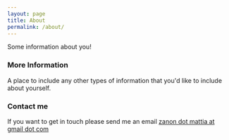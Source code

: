 ```yaml
---
layout: page
title: About
permalink: /about/
---
```


Some information about you!

### More Information

A place to include any other types of information that you'd like to include about yourself.

### Contact me

If you want to get in touch please send me an email [zanon dot mattia at gmail dot com](mailto:zanon.mattia@gmail.com)
